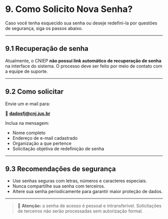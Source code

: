 # 9. Como Solicito Nova Senha?

Caso você tenha esquecido sua senha ou deseje redefini-la por questões de segurança, siga os passos abaixo.

---

## 9.1 Recuperação de senha

Atualmente, o CNIEP **não possui link automático de recuperação de senha** na interface do sistema. O processo deve ser feito por meio de contato com a equipe de suporte.

---

## 9.2 Como solicitar

Envie um e-mail para:

📧 **dadosfj@cnj.jus.br**

Inclua na mensagem:

- Nome completo
- Endereço de e-mail cadastrado
- Organização a que pertence
- Solicitação objetiva de redefinição de senha

---

## 9.3 Recomendações de segurança

- Use senhas seguras com letras, números e caracteres especiais.
- Nunca compartilhe sua senha com terceiros.
- Altere sua senha periodicamente para garantir maior proteção de dados.

---

> 🧠 **Atenção:** a senha de acesso é pessoal e intransferível. Solicitações de terceiros não serão processadas sem autorização formal.
